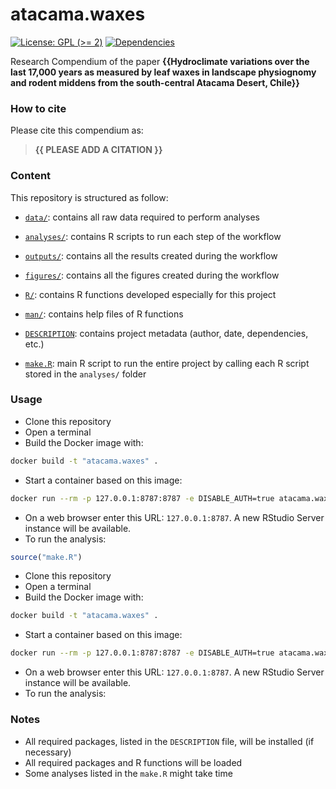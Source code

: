 
<!-- README.md is generated from README.Rmd. Please edit that file -->

# atacama.waxes

<!-- badges: start -->

[![License: GPL (\>=
2)](https://img.shields.io/badge/License-GPL%20%28%3E%3D%202%29-blue.svg)](https://choosealicense.com/licenses/gpl-2.0/)
[![Dependencies](https://img.shields.io/badge/dependencies-2/94-green?style=flat)](#)
<!-- badges: end -->

Research Compendium of the paper **{{Hydroclimate variations over the
last 17,000 years as measured by leaf waxes in landscape physiognomy and
rodent middens from the south-central Atacama Desert, Chile}}**

### How to cite

Please cite this compendium as:

> **{{ PLEASE ADD A CITATION }}**

### Content

This repository is structured as follow:

- [`data/`](https://github.com/mat1506/atacama.waxes/tree/master/data):
  contains all raw data required to perform analyses

- [`analyses/`](https://github.com/mat1506/atacama.waxes/tree/master/analyses/):
  contains R scripts to run each step of the workflow

- [`outputs/`](https://github.com/mat1506/atacama.waxes/tree/master/outputs):
  contains all the results created during the workflow

- [`figures/`](https://github.com/mat1506/atacama.waxes/tree/master/figures):
  contains all the figures created during the workflow

- [`R/`](https://github.com/mat1506/atacama.waxes/tree/master/R):
  contains R functions developed especially for this project

- [`man/`](https://github.com/mat1506/atacama.waxes/tree/master/man):
  contains help files of R functions

- [`DESCRIPTION`](https://github.com/mat1506/atacama.waxes/tree/master/DESCRIPTION):
  contains project metadata (author, date, dependencies, etc.)

- [`make.R`](https://github.com/mat1506/atacama.waxes/tree/master/make.R):
  main R script to run the entire project by calling each R script
  stored in the `analyses/` folder

### Usage

- Clone this repository
- Open a terminal
- Build the Docker image with:

``` sh
docker build -t "atacama.waxes" .
```

- Start a container based on this image:

``` sh
docker run --rm -p 127.0.0.1:8787:8787 -e DISABLE_AUTH=true atacama.waxes
```

- On a web browser enter this URL: `127.0.0.1:8787`. A new RStudio
  Server instance will be available.
- To run the analysis:

``` r
source("make.R")
```

- Clone this repository
- Open a terminal
- Build the Docker image with:

``` sh
docker build -t "atacama.waxes" .
```

- Start a container based on this image:

``` sh
docker run --rm -p 127.0.0.1:8787:8787 -e DISABLE_AUTH=true atacama.waxes
```

- On a web browser enter this URL: `127.0.0.1:8787`. A new RStudio
  Server instance will be available.
- To run the analysis:

### Notes

- All required packages, listed in the `DESCRIPTION` file, will be
  installed (if necessary)
- All required packages and R functions will be loaded
- Some analyses listed in the `make.R` might take time
